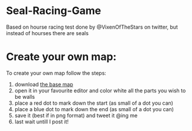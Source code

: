 # Seal-Racing-Game
Based on hourse racing test done by @VixenOfTheStars on twitter, but instead of hourses there are seals

# Create your own map:
To create your own map follow the steps:
  1) download [the base map](base_board.png)
  2) open it in your favourite editor and color white all the parts you wish to be walls
  3) place a red dot to mark down the start (as small of a dot you can)
  4) place a blue dot to mark down the end (as small of a dot you can)
  5) save it (best if in png format) and tweet it @ing me
  6) last wait untill I post it!
